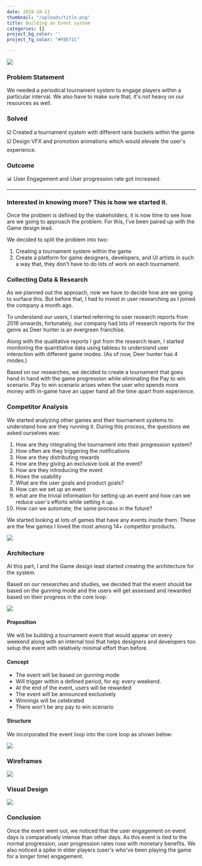 ```yaml
---
date: 2018-10-11
thumbnail: "/uploads/title.png"
title: Building an Event system
categories: []
project_bg_color: ''
project_fg_color: "#F8E71C"

---
```

![](/uploads/maxresdefault.jpg)

### Problem Statement

We needed a periodical tournament system to engage players within a particular interval. We also have to make sure that, it's not heavy on our resources as well.

### Solved

☑️ Created a tournament system with different rank buckets within the game  
☑️ Design VFX and promotion animations which would elevate the user's experience.

### Outcome

📊 User Engagement and User progression rate got increased.

***

### Interested in knowing more? This is how we started it.

Once the problem is defined by the stakeholders, it is now time to see how are we going to approach the problem. For this, I've been paired up with the Game design lead.

We decided to split the problem into two:

1. Creating a tournament system within the game
2. Create a platform for game designers, developers, and UI artists in such a way that, they don't have to do lots of work on each tournament.

### Collecting Data & Research

As we planned out the approach, now we have to decide how are we going to surface this. But before that, I had to invest in user researching as I joined the company a month ago.

To understand our users, I started referring to user research reports from 2016 onwards, fortunately, our company had lots of research reports for the genre as Deer hunter is an evergreen franchise.

Along with the qualitative reports I got from the research team, I started monitoring the quantitative data using tableau to understand user interaction with different game modes. (As of now, Deer hunter has 4 modes.)

Based on our researches, we decided to create a tournament that goes hand in hand with the game progression while eliminating the Pay to win scenario. Pay to win scenario arises when the user who spends more money with in-game have an upper hand all the time apart from experience.

### Competitor Analysis

We started analyzing other games and their tournament systems to understand how are they running it. During this process, the questions we asked ourselves was:

 1. How are they integrating the tournament into their progression system?
 2. How often are they triggering the notifications
 3. How are they distributing rewards
 4. How are they giving an exclusive look at the event?
 5. How are they introducing the event
 6. Hows the usability
 7. What are the user goals and product goals?
 8. How can we set up an event
 9. what are the trivial information for setting up an event and how can we reduce user's efforts while setting it up.
10. How can we automate, the same process in the future?

We started looking at lots of games that have any events inside them. These are the few games I loved the most among 14+ competitor products.

![](/uploads/companalysis.jpg)

### Architecture

At this part, I and the Game design lead started creating the architecture for the system.

Based on our researches and studies, we decided that the event should be based on the gunning mode and the users will get assessed and rewarded based on their progress in the core loop.

![](/uploads/dhhooked.jpg)

#### Proposition

We will be building a tournament event that would appear on every weekend along with an internal tool that helps designers and developers too setup the event with relatively minimal effort than before.

#### Concept

* The event will be based on gunning mode
* Will trigger within a defined period, for eg: every weekend.
* At the end of the event, users will be rewarded
* The event will be announced exclusively
* Winnings will be celebrated
* There won't be any pay to win scenario

#### Structure

We incorporated the event loop into the core loop as shown below:

![](/uploads/fesstructure.jpg)

### Wireframes

![](/uploads/fesixd-2.jpg)

### Visual Design

![](/uploads/fesvd-3.jpg)

### Conclusion

Once the event went out, we noticed that the user engagement on event days is comparatively intense than other days. As this event is tied to the normal progression, user progression rates rose with monetary benefits. We also noticed a spike in elder players (user's who've been playing the game for a longer time) engagement.